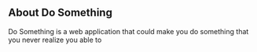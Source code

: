 ## About Do Something

Do Something is a web application that could make you do something that you never realize you able to
